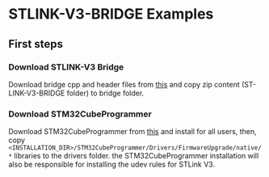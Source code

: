 # STLINK-V3-BRIDGE Examples

## First steps

### Download STLINK-V3 Bridge

Download bridge cpp and header files from [this](https://www.st.com/en/development-tools/stlink-v3-bridge.html) and copy zip content (ST-LINK-V3-BRIDGE folder) to bridge folder.

### Download STM32CubeProgrammer

Download STM32CubeProgrammer from [this](https://www.st.com/en/development-tools/stm32cubeprog.html) and install for all users, then, copy `<INSTALLATION_DIR>/STM32CubeProgrammer/Drivers/FirmwareUpgrade/native/*` libraries to the drivers folder. the STM32CubeProgrammer installation will also be responsible for installing the udev rules for STLink V3.

